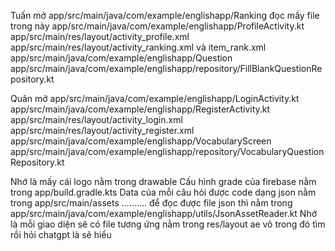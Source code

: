 Tuấn mở app/src/main/java/com/example/englishapp/Ranking đọc mấy file trong này 
        app/src/main/java/com/example/englishapp/ProfileActivity.kt 
        app/src/main/res/layout/activity_profile.xml 
        app/src/main/res/layout/activity_ranking.xml và item_rank.xml 
        app/src/main/java/com/example/englishapp/Question
        app/src/main/java/com/example/englishapp/repository/FillBlankQuestionRepository.kt


        
Quân mở app/src/main/java/com/example/englishapp/LoginActivity.kt
                app/src/main/java/com/example/englishapp/RegisterActivity.kt
                app/src/main/res/layout/activity_login.xml
                app/src/main/res/layout/activity_register.xml
                app/src/main/java/com/example/englishapp/VocabularyScreen
                app/src/main/java/com/example/englishapp/repository/VocabularyQuestionRepository.kt


        
Nhớ là mấy cái logo nằm trong drawable 
Cấu hình grade của firebase nằm trong app/build.gradle.kts
Data của mỗi câu hỏi được code dạng json nằm trong app/src/main/assets .......... để đọc được file json thì nằm trong app/src/main/java/com/example/englishapp/utils/JsonAssetReader.kt
Nhớ là mỗi giao diện sẽ có file tương ứng nằm trong res/layout ae vô trong đó tìm rồi hỏi chatgpt là sẽ hiểu
